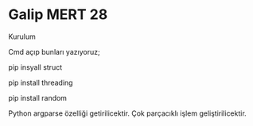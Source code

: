 # Galip MERT 28
Kurulum

Cmd açıp bunları yazıyoruz;

pip insyall struct

pip install threading

pip install random


Python argparse özelliği getirilicektir. Çok parçacıklı işlem geliştirilicektir.
